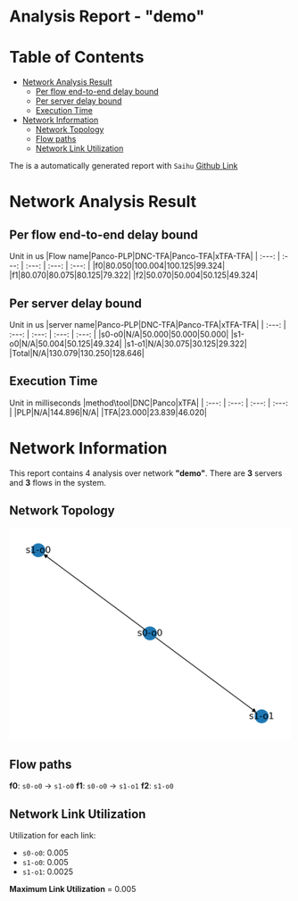 
Analysis Report - "demo"
========================

Table of Contents
=================

* [Network Analysis Result](#network-analysis-result)
	* [Per flow end-to-end delay bound](#per-flow-end-to-end-delay-bound)
	* [Per server delay bound](#per-server-delay-bound)
	* [Execution Time](#execution-time)
* [Network Information](#network-information)
	* [Network Topology](#network-topology)
	* [Flow paths](#flow-paths)
	* [Network Link Utilization](#network-link-utilization)


The is a automatically generated report with `Saihu` [Github Link](https://github.com/adfeel220/TSN_Analysis_Tool_Integration)

# Network Analysis Result

## Per flow end-to-end delay bound
  
Unit in us
|Flow name|Panco-PLP|DNC-TFA|Panco-TFA|xTFA-TFA|
| :---: | :---: | :---: | :---: | :---: |
|f0|80.050|100.004|100.125|99.324|
|f1|80.070|80.075|80.125|79.322|
|f2|50.070|50.004|50.125|49.324|

## Per server delay bound
  
Unit in us
|server name|Panco-PLP|DNC-TFA|Panco-TFA|xTFA-TFA|
| :---: | :---: | :---: | :---: | :---: |
|s0-o0|N/A|50.000|50.000|50.000|
|s1-o0|N/A|50.004|50.125|49.324|
|s1-o1|N/A|30.075|30.125|29.322|
|Total|N/A|130.079|130.250|128.646|

## Execution Time
  
Unit in milliseconds
|method\tool|DNC|Panco|xTFA|
| :---: | :---: | :---: | :---: |
|PLP|N/A|144.896|N/A|
|TFA|23.000|23.839|46.020|

# Network Information


This report contains 4 analysis over network **"demo"**.
There are **3** servers and **3** flows in the system.
## Network Topology
  
![Network graph][topo]
## Flow paths

**f0**: `s0-o0` -> `s1-o0`
**f1**: `s0-o0` -> `s1-o1`
**f2**: `s1-o0`

## Network Link Utilization
  
Utilization for each link:
- `s0-o0`: 0.005
- `s1-o0`: 0.005
- `s1-o1`: 0.0025
  
**Maximum Link Utilization** = 0.005


[topo]: ./demo_topo.png
